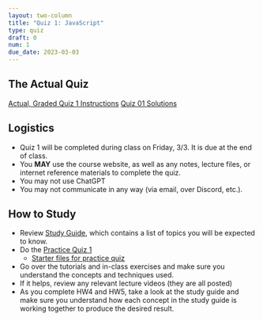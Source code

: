 ```yaml
---
layout: two-column
title: "Quiz 1: JavaScript"
type: quiz
draft: 0
num: 1
due_date: 2023-03-03
---
```


## The Actual Quiz 

<a href="https://docs.google.com/document/d/1pkbpGeXpHoDW8ixaFpnYJxIZaWzpUI-tRk6T9jHhuvQ/edit?usp=sharing" target="_blank" class="button">Actual, Graded Quiz 1 Instructions</a> <a href="/spring2023/course-files/quizzes/quiz01_answers.zip" class="nu-button">Quiz 01 Solutions <i class="fas fa-download"></i></a>
 

## Logistics

* Quiz 1 will be completed during class on Friday, 3/3. It is due at the end of class.
* You **MAY** use the course website, as well as any notes, lecture files, or internet reference materials to complete the quiz. 
* You may not use ChatGPT
* You may not communicate in any way (via email, over Discord, etc.).

## How to Study

* Review <a href="https://docs.google.com/document/d/1v1JE_TZTISmL9NeXYEOzdqDnJYmCjKVxrxHJK7N5QP4/edit?usp=sharing" target="_blank">Study Guide</a>, which contains a list of topics you will be expected to know.
* Do the <a href="https://docs.google.com/document/d/1OP4HDSD6ob029bYwF6Js_4CZfmhYsoYu3egewsM1MrA/edit?usp=sharing" target="_blank">Practice Quiz 1</a>
    * <a href="../course-files/practice-quizzes/quiz01.zip" target="_blank">Starter files for practice quiz</a>
* Go over the tutorials and in-class exercises and make sure you understand the concepts and techniques used.
* If it helps, review any relevant lecture videos (they are all posted)
* As you complete HW4 and HW5, take a look at the study guide and make sure you understand how each concept in the study guide is working together to produce the desired result.


